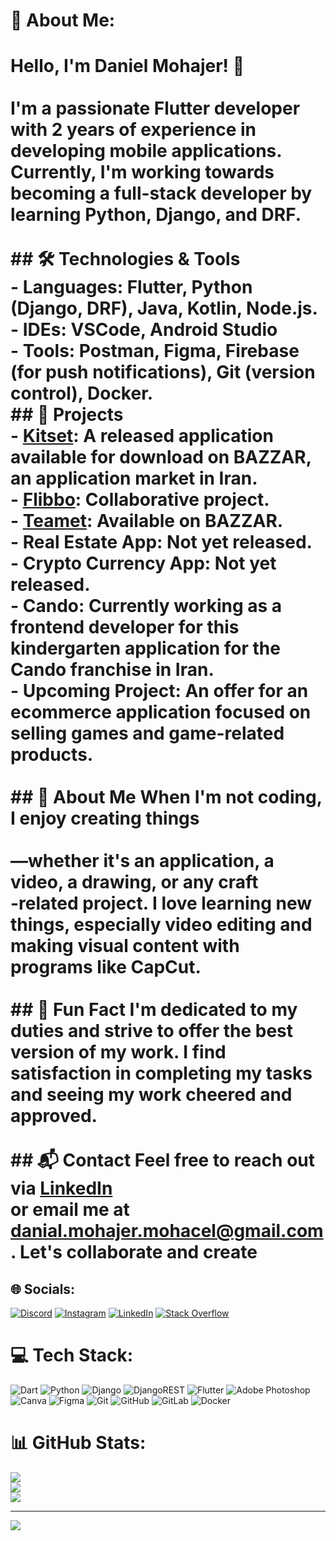 # 💫 About Me:
# Hello, I'm Daniel Mohajer! 👋<br><br>I'm a passionate Flutter developer with 2 years of experience in developing mobile applications.<br>Currently, I'm working towards becoming a full-stack developer by learning Python, Django, and DRF.<br><br>## 🛠️ Technologies & Tools<br>- **Languages:** Flutter, Python (Django, DRF), Java, Kotlin, Node.js.<br>- **IDEs:** VSCode, Android Studio <br>- **Tools:** Postman, Figma, Firebase (for push notifications), Git (version control), Docker.<br>## 🚀 Projects <br>- **[Kitset](https://cafebazaar.ir/app/com.mohajer.kitset):** A released application available for download on BAZZAR, an application market in Iran. <br>- **[Flibbo](https://play.google.com/store/apps/details?id=com.flibbo.app&hl=en):** Collaborative project. <br>- **[Teamet](https://cafebazaar.ir/app/com.teamet.teamet):** Available on BAZZAR. <br>- **Real Estate App:** Not yet released. <br>- **Crypto Currency App:** Not yet released. <br>- **Cando:** Currently working as a frontend developer for this kindergarten application for the Cando franchise in Iran. <br>- **Upcoming Project:** An offer for an ecommerce application focused on selling games and game-related products. <br><br>## 🌱 About Me When I'm not coding, I enjoy creating things<br><br>—whether it's an application, a video, a drawing, or any craft<br>-related project. I love learning new things, especially video editing and making visual content with programs like CapCut.<br><br>## 🎉 Fun Fact I'm dedicated to my duties and strive to offer the best version of my work. I find satisfaction in completing my tasks and seeing my work cheered and approved. <br><br>## 📬 Contact Feel free to reach out via [LinkedIn](https://www.linkedin.com/in/daniel-mohajer/) <br>or email me at danial.mohajer.mohacel@gmail.com. Let's collaborate and create


## 🌐 Socials:
[![Discord](https://img.shields.io/badge/Discord-%237289DA.svg?logo=discord&logoColor=white)](https://discord.gg/diablo6964) [![Instagram](https://img.shields.io/badge/Instagram-%23E4405F.svg?logo=Instagram&logoColor=white)](https://instagram.com/dannymohajer) [![LinkedIn](https://img.shields.io/badge/LinkedIn-%230077B5.svg?logo=linkedin&logoColor=white)](https://linkedin.com/in/daniel-mohajer) [![Stack Overflow](https://img.shields.io/badge/-Stackoverflow-FE7A16?logo=stack-overflow&logoColor=white)](https://stackoverflow.com/users/daniel-mohajer) 

# 💻 Tech Stack:
![Dart](https://img.shields.io/badge/dart-%230175C2.svg?style=flat&logo=dart&logoColor=white) ![Python](https://img.shields.io/badge/python-3670A0?style=flat&logo=python&logoColor=ffdd54) ![Django](https://img.shields.io/badge/django-%23092E20.svg?style=flat&logo=django&logoColor=white) ![DjangoREST](https://img.shields.io/badge/DJANGO-REST-ff1709?style=flat&logo=django&logoColor=white&color=ff1709&labelColor=gray) ![Flutter](https://img.shields.io/badge/Flutter-%2302569B.svg?style=flat&logo=Flutter&logoColor=white) ![Adobe Photoshop](https://img.shields.io/badge/adobe%20photoshop-%2331A8FF.svg?style=flat&logo=adobe%20photoshop&logoColor=white) ![Canva](https://img.shields.io/badge/Canva-%2300C4CC.svg?style=flat&logo=Canva&logoColor=white) ![Figma](https://img.shields.io/badge/figma-%23F24E1E.svg?style=flat&logo=figma&logoColor=white) ![Git](https://img.shields.io/badge/git-%23F05033.svg?style=flat&logo=git&logoColor=white) ![GitHub](https://img.shields.io/badge/github-%23121011.svg?style=flat&logo=github&logoColor=white) ![GitLab](https://img.shields.io/badge/gitlab-%23181717.svg?style=flat&logo=gitlab&logoColor=white) ![Docker](https://img.shields.io/badge/docker-%230db7ed.svg?style=flat&logo=docker&logoColor=white)
# 📊 GitHub Stats:
![](https://github-readme-stats.vercel.app/api?username=DannyMohajer&theme=dark&hide_border=true&include_all_commits=true&count_private=true)<br/>
![](https://github-readme-streak-stats.herokuapp.com/?user=DannyMohajer&theme=dark&hide_border=true)<br/>
![](https://github-readme-stats.vercel.app/api/top-langs/?username=DannyMohajer&theme=dark&hide_border=true&include_all_commits=true&count_private=true&layout=compact)

---
[![](https://visitcount.itsvg.in/api?id=DannyMohajer&icon=0&color=0)](https://visitcount.itsvg.in)

<!-- Proudly created with GPRM ( https://gprm.itsvg.in ) -->
